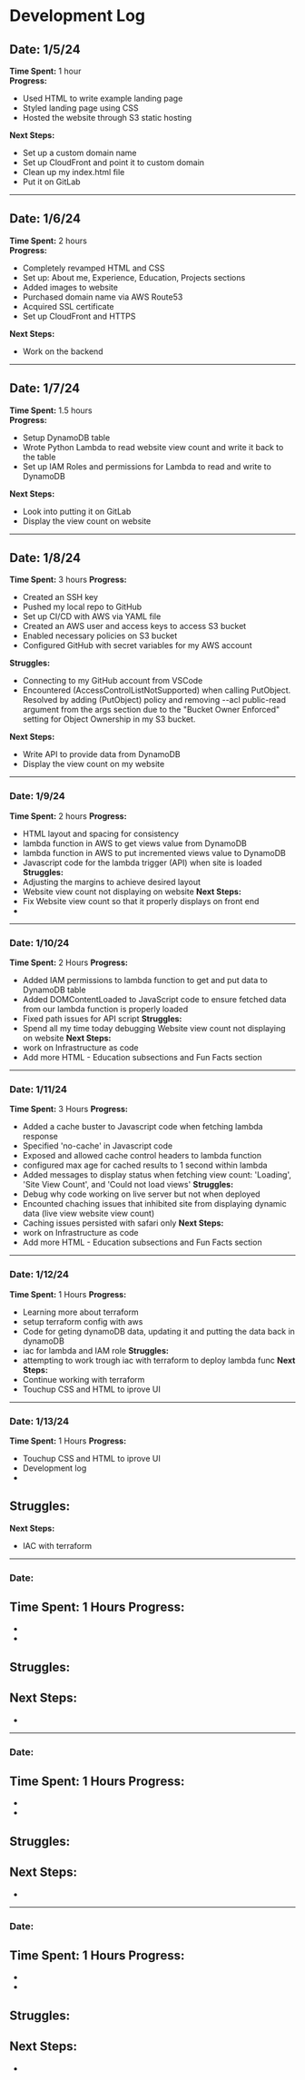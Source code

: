 # Development Log

## Date: 1/5/24
**Time Spent:** 1 hour  
**Progress:**
- Used HTML to write example landing page
- Styled landing page using CSS
- Hosted the website through S3 static hosting

**Next Steps:**
- Set up a custom domain name
- Set up CloudFront and point it to custom domain
- Clean up my index.html file
- Put it on GitLab

-----

## Date: 1/6/24
**Time Spent:** 2 hours  
**Progress:**
- Completely revamped HTML and CSS
- Set up: About me, Experience, Education, Projects sections
- Added images to website
- Purchased domain name via AWS Route53
- Acquired SSL certificate
- Set up CloudFront and HTTPS

**Next Steps:**
- Work on the backend

-----

## Date: 1/7/24
**Time Spent:** 1.5 hours  
**Progress:**
- Setup DynamoDB table
- Wrote Python Lambda to read website view count and write it back to the table
- Set up IAM Roles and permissions for Lambda to read and write to DynamoDB

**Next Steps:**
- Look into putting it on GitLab
- Display the view count on website

-----

## Date: 1/8/24
**Time Spent:** 3 hours 
**Progress:**
- Created an SSH key
- Pushed my local repo to GitHub
- Set up CI/CD with AWS via YAML file
- Created an AWS user and access keys to access S3 bucket
- Enabled necessary policies on S3 bucket
- Configured GitHub with secret variables for my AWS account

**Struggles:**
- Connecting to my GitHub account from VSCode
- Encountered (AccessControlListNotSupported) when calling PutObject. Resolved by adding (PutObject) policy and removing --acl public-read argument from the args section due to the "Bucket Owner Enforced" setting for Object Ownership in my S3 bucket.

**Next Steps:**
- Write API to provide data from DynamoDB
- Display the view count on my website

-----

### Date:  1/9/24
**Time Spent:** 2 hours
**Progress:** 
- HTML layout and spacing for consistency
- lambda function in AWS to get views value from DynamoDB
- lambda function in AWS to put incremented views value to DynamoDB
- Javascript code for the lambda trigger (API) when site is loaded
**Struggles:**
- Adjusting the margins to achieve desired layout
- Website view count not displaying on website
**Next Steps:**
- Fix Website view count so that it properly displays on front end
-

-----

### Date:  1/10/24
**Time Spent:** 2 Hours
**Progress:**
- Added IAM permissions to lambda function to get and put data to DynamoDB table
- Added DOMContentLoaded to JavaScript code to ensure fetched data from our lambda function is properly loaded
- Fixed path issues for API script
**Struggles:**
- Spend all my time today debugging Website view count not displaying on website
**Next Steps:**
- work on Infrastructure as code
- Add more HTML - Education subsections and Fun Facts section

-----

### Date:  1/11/24
**Time Spent:** 3 Hours
**Progress:**
- Added a cache buster to Javascript code when fetching lambda response
- Specified 'no-cache' in Javascript code
- Exposed and allowed cache control headers to lambda function
- configured max age for cached results to 1 second within lambda
- Added messages to display status when fetching view count: 'Loading', 'Site View Count', and 'Could not load views'
**Struggles:**
- Debug why code working on live server but not when deployed
- Encounted chaching issues that inhibited site from displaying dynamic data (live view website view count)
- Caching issues persisted with safari only
**Next Steps:**
- work on Infrastructure as code
- Add more HTML - Education subsections and Fun Facts section

-----

### Date:  1/12/24
**Time Spent:** 1 Hours
**Progress:**
- Learning more about terraform 
- setup terraform config with aws
- Code for geting dynamoDB data, updating it and putting the data back in dynamoDB
- iac for lambda and IAM role
**Struggles:**
- attempting to work trough iac with terraform to deploy lambda func
**Next Steps:**
- Continue working with terraform
- Touchup CSS and HTML to iprove UI

-----

### Date: 1/13/24
**Time Spent:** 1 Hours
**Progress:**
- Touchup CSS and HTML to iprove UI
- Development log
- 
**Struggles:**
- 
**Next Steps:**
- IAC with terraform

-----

### Date: 
**Time Spent:** 1 Hours
**Progress:**
- 
- 
- 
**Struggles:**
- 
**Next Steps:**
- 
-

-----

### Date: 
**Time Spent:** 1 Hours
**Progress:**
- 
- 
- 
**Struggles:**
- 
**Next Steps:**
- 
-

-----

### Date: 
**Time Spent:** 1 Hours
**Progress:**
- 
- 
- 
**Struggles:**
- 
**Next Steps:**
- 
-